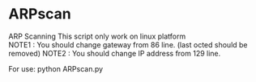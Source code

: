 # ARPscan
ARP Scanning
This script only work on linux platform  
NOTE1 : You should change gateway from 86 line. (last octed should be removed)
NOTE2 : You should change IP address from 129 line.  

For use:  python ARPscan.py
